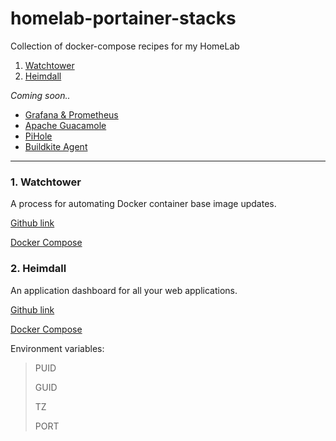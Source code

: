 # homelab-portainer-stacks
Collection of docker-compose recipes for my HomeLab

1. [Watchtower](#watchtower)
2. [Heimdall](#heimdall)

*Coming soon..*

- [Grafana & Prometheus](https://grafana.com/)
- [Apache Guacamole](https://guacamole.apache.org/)
- [PiHole](https://pi-hole.net/)
- [Buildkite Agent](https://github.com/buildkite/agent)


---

### **1. Watchtower** <a name="watchtower"></a>
A process for automating Docker container base image updates.

[Github link](https://github.com/containrrr/watchtower)

[Docker Compose](watchtower/docker-compose.yaml)


### **2. Heimdall** <a name="heimdall"></a>
An application dashboard for all your web applications.

[Github link](https://github.com/linuxserver/Heimdall)

[Docker Compose](heimdall/docker-compose.yaml)

Environment variables:
> PUID
>
> GUID
>
> TZ
>
> PORT